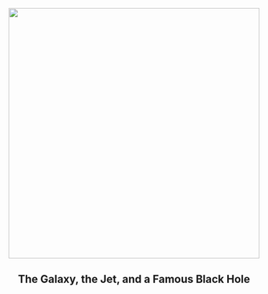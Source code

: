 
<p align="center"><img src="https://apod.nasa.gov/apod/image/2305/pia23122c-16_1067.jpg" width="500" height="500"></p>
<h2 align="center"> The Galaxy, the Jet, and a Famous Black Hole </h2>

